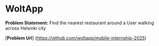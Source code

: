   # WoltApp 
  
**Problem Statement:** Find the nearest restaurant around a User walking across  Helsinki city

[**Problem Url**] (https://github.com/woltapp/mobile-internship-2025) 

